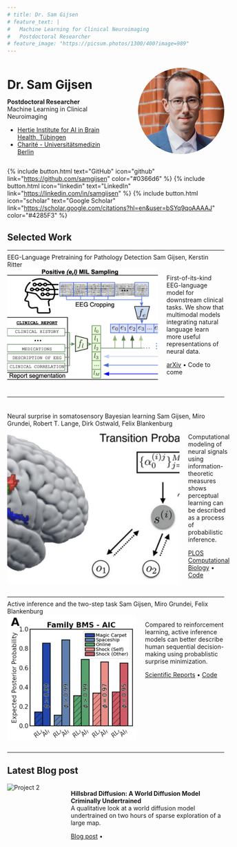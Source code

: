 ```yaml
---
# title: Dr. Sam Gijsen
# feature_text: |
#   Machine Learning for Clinical Neuroimaging
#   Postdoctoral Researcher
# feature_image: "https://picsum.photos/1300/400?image=989"
---
```


<div style="display: flex; align-items: center; gap: 20px; margin-bottom: 1em;">
  <div>
    <h1 style="margin-bottom: 0.2em;">Dr. Sam Gijsen</h1>
    <p><strong>Postdoctoral Researcher</strong> 
    <br>Machine Learning in Clinical Neuroimaging<br>
    <ul style="margin-top: 0.3em;">
      <li><a href="https://hertie.ai/machine-learning">Hertie Institute for AI in Brain Health, Tübingen</a></li>
      <li><a href="https://psychiatrie-psychotherapie.charite.de/en/research/translation_and_neurotechnology/machine_learning">Charité - Universitätsmedizin Berlin</a></li>
    </ul></p>
  </div>
  <img src="/assets/profile_pic.jpg" alt="Dr. Sam Gijsen" style="width: 200px; height: 200px; border-radius: 50%; object-fit: cover; margin-left: 2em;">
</div>

{% include button.html text="GitHub" icon="github" link="https://github.com/samgijsen" color="#0366d6" %} {% include button.html icon="linkedin" text="LinkedIn" link="https://linkedin.com/in/samgijsen" %} {% include button.html icon="scholar" text="Google Scholar" link="https://scholar.google.com/citations?hl=en&user=bSYq9qoAAAAJ" color="#4285F3" %}

## Selected Work
<hr style="margin: 0.5em 0;">

<div class="title-compact">
  EEG-Language Pretraining for Pathology Detection
  <span>Sam Gijsen, Kerstin Ritter</span>
</div>
<div style="display: flex; gap: 20px; margin-bottom: 2em;">
  <img src="/assets/papers/ELM.png" alt="Project 2" style="width: 350px; object-fit: cover;">
  <div>
    <p>First-of-its-kind EEG-language model for downstream clinical tasks. We show that multimodal models integrating natural language learn more useful representations of neural data.</p>
    <p>
      <a href="https://arxiv.org/abs/2409.07480">arXiv</a> •
      <a >Code to come</a>
    </p>
  </div>
</div>

<hr style="margin: 2.5em 0;">

<div class="title-compact">
  Neural surprise in somatosensory Bayesian learning
  <span>Sam Gijsen, Miro Grundei, Robert T. Lange, Dirk Ostwald, Felix Blankenburg</span>
</div>
<div style="display: flex; gap: 20px; margin-bottom: 2em;">
  <img src="/assets/papers/neural_surprise.png" alt="Project 2" style="width: 400px; object-fit: cover;">
  <div>
    <p>Computational modeling of neural signals using information-theoretic measures shows perceptual learning can be described as a process of probabilistic inference.</p>
    <p>
      <a href="https://journals.plos.org/ploscompbiol/article?id=10.1371/journal.pcbi.1008068">PLOS Computational Biology</a> • 
      <a href="https://github.com/SamGijsen/SurpriseInSomesthesis">Code</a> 
    </p>
  </div>
</div>

<hr style="margin: 0.5em 0;">

<div class="title-compact">
  Active inference and the two-step task
  <span>Sam Gijsen, Miro Grundei, Felix Blankenburg</span>
</div>
<div style="display: flex; gap: 20px; margin-bottom: 2em;">
  <img src="/assets/papers/twostep.png" alt="Project 2" style="width: 300px; object-fit: cover;">
  <div>
    <p>Compared to reinforcement learning, active inference models can better describe human sequential decision-making using probablistic surprise minimization.</p>
    <p>
      <a href="https://www.nature.com/articles/s41598-022-21766-4">Scientific Reports</a> • 
      <a href="https://github.com/SamGijsen/AI2step">Code</a> 
    </p>
  </div>
</div>

<hr style="margin: 0.5em 0;">

## Latest Blog post

<!-- <div class="title-compact">
  World Diffusion
</div> -->

<div style="display: flex; gap: 20px; margin-bottom: 2em;">
  <img src="/assets/HillsbradDiffusion/morph_15fps.gif" alt="Project 2" style="width: 256px; object-fit: cover;">
  <div>
    <p><strong>Hillsbrad Diffusion: A World Diffusion Model Criminally Undertrained</strong><br> A qualitative look at a world diffusion model undertrained on two hours of sparse exploration of a large map.</p>
    <p>
      <a href="https://samgijsen.github.io/general/2025/01/27/HillsbradDiffusion">Blog post</a> •
      <!-- <a href="https://github.com/SamGijsen/HillsbradDiffusion">Code</a> -->
    </p>
  </div>
</div>